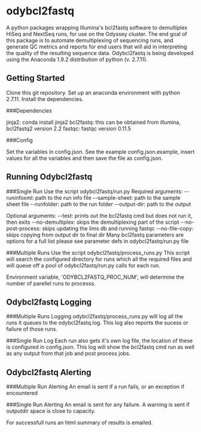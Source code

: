 # odybcl2fastq
A python packages wrapping Illumina's bcl2fastq software to demultiplex HiSeq and NextSeq runs, for use on the Odyssey cluster. The end goal of this package is to automate demultiplexing of sequencing runs, and generate QC metrics and reports for end users that will aid in interpreting the quality of the resulting sequence data. Odybcl2fastq is being developed using the Anaconda 1.9.2 distribution of python (v. 2.7.11).
## Getting Started

Clone this git repository.  Set up an anaconda environment with python 2.7.11. Install the dependencies.

###Dependencies

jinja2: conda install jinja2
bcl2fastq: this can be obtained from illumina, bcl2fastq2 version 2.2
fastqc: fastqc version 0.11.5

###Config

Set the variables in config.json.  See the example config.json.example, insert
values for all the variables and then save the file as config.json.


## Running Odybcl2fastq

###Single Run
Use the script odybcl2fastq/run.py
Required arguments:
--runinfoxml: path to the run info file
--sample-sheet: path to the sample sheet file
--runfolder: path to the run folder
--output-dir: path to the output

Optional arguments:
--test: prints out the bcl2fastq cmd but does not run it, then exits
--no-demultiplex: skips the demultiplexing part of the script
--no-post-process: skips updating the lims db and running fastqc
--no-file-copy: skips copying from output dir to final dir
Many bcl2fastq parameters are options for a full list please see parameter defs
in odybcl2fastq/run.py file


###Multiple Runs
Use the script odybcl2fastq/process_runs.py
This script will search the configured directory for runs which all the required
files and will queue off a pool of odybcl2fastq/run.py calls for each run.

Environment variable, 'ODYBCL2FASTQ_PROC_NUM', will determine the number of
parellel runs to processs.


## Odybcl2fastq Logging

###Multiple Runs Logging
odybcl2fastq/process_runs.py will log all the runs it queues to the
odybcl2fastq.log.  This log also reports the sucess or failure of those runs.


###Single Run Log
Each run also gets it's own log file, the location of these is configured in
config.json.  This log will show the bcl2fastq cmd run as well as any output
from that job and post process jobs.

## Odybcl2fastq Alerting

###Multiple Run Alerting
An email is sent if a run fails, or an exception if encountered


###Single Run Alerting
An email is sent for any failure.  A warning is sent if outputdir space is close
to capacity.

For successfull runs an html summary of results is emailed.
